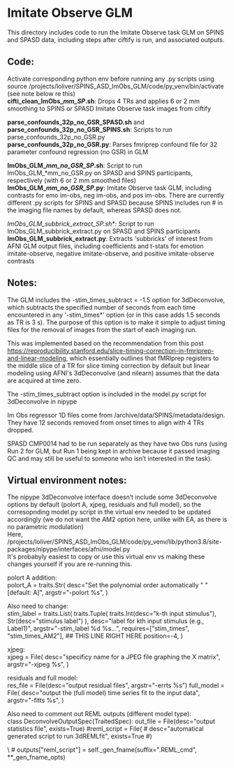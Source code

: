 # Imitate Observe GLM   

This directory includes code to run the Imitate Observe task GLM on SPINS and SPASD data, including steps after ciftify is run, and associated outputs.  

## Code:  
Activate corresponding python env before running any .py scripts using source /projects/loliver/SPINS_ASD_ImObs_GLM/code/py_venv/bin/activate (see note below re this)  
**cifti_clean_ImObs_*mm_SP*.sh**: Drops 4 TRs and applies 6 or 2 mm smoothing to SPINS or SPASD Imitate Observe task images from ciftify   

**parse_confounds_32p_no_GSR_SPASD.sh** and **parse_confounds_32p_no_GSR_SPINS.sh**: Scripts to run parse_confounds_32p_no_GSR.py  
**parse_confounds_32p_no_GSR.py**: Parses fmriprep confound file for 32 parameter confound regression (no GSR) in GLM  

**ImObs_GLM_*mm_no_GSR_SP*.sh**: Script to run ImObs_GLM_*mm_no_GSR.py on SPASD and SPINS participants, respectively (with 6 or 2 mm smoothed files)  
**ImObs_GLM_*mm_no_GSR_SP*.py**: Imitate Observe task GLM, including contrasts for emo im-obs, neg im-obs, and pos im-obs. There are currently different .py scripts for SPINS and SPASD because SPINS includes run # in the imaging file names by default, whereas SPASD does not.  

**ImObs_GLM_subbrick_extract_SP*.sh**: Script to run ImObs_GLM_subbrick_extract.py on SPASD and SPINS participants  
**ImObs_GLM_subbrick_extract.py**: Extracts 'subbricks' of interest from AFNI GLM output files, including coefficients and t-stats for emotion imitate-observe, negative imitate-observe, and positive imitate-observe contrasts  

## Notes:  
The GLM includes the -stim_times_subtract = -1.5 option for 3dDeconvolve, which subtracts the specified number of seconds from each time encountered in any '-stim_times*' option (or in this case adds 1.5 seconds as TR is 3 s).  The purpose of this option is to make it simple to adjust timing files for the removal of images from the start of each imaging run.  

This was implemented based on the recommendation from this post https://reproducibility.stanford.edu/slice-timing-correction-in-fmriprep-and-linear-modeling, which essentially outlines that fMRIprep registers to the middle slice of a TR for slice timing correction by default but linear modeling using AFNI's 3dDeconvolve (and nilearn) assumes that the data are acquired at time zero.  

The -stim_times_subtract option is included in the model.py script for 3dDeconvolve in nipype  


Im Obs regressor 1D files come from /archive/data/SPINS/metadata/design. They have 12 seconds removed from onset times to align with 4 TRs dropped.  

SPASD CMP0014 had to be run separately as they have two Obs runs (using Run 2 for GLM, but Run 1 being kept in archive because it passed imaging QC and may still be useful to someone who isn’t interested in the task).  


## Virtual environment notes:
The nipype 3dDeconvolve interface doesn’t include some 3dDeconvolve options by default (polort A, xjpeg, residuals and full model), so the corresopnding model.py script in the virtual env needed to be updated accordingly (we do not want the AM2 option here, unlike with EA, as there is no parametric modulation)  
Here, /projects/loliver/SPINS_ASD_ImObs_GLM/code/py_venv/lib/python3.8/site-packages/nipype/interfaces/afni/model.py  
It's probabyly easiest to copy or use this virtual env vs making these changes yourself if you are re-running this.  

polort A addition:  
polort_A = traits.Str(
        desc="Set the polynomial order automatically " "[default: A]",
        argstr="-polort %s",
    )  

Also need to change:  
stim_label = traits.List(
        traits.Tuple(
            traits.Int(desc="k-th input stimulus"), Str(desc="stimulus label")
        ),
        desc="label for kth input stimulus (e.g., Label1)",
        argstr="-stim_label %d %s...",
        requires=["stim_times", "stim_times_AM2"], ## THIS LINE RIGHT HERE
        position=-4,
    )  

xjpeg:  
xjpeg = File(
        desc="specificy name for a JPEG file graphing the X matrix",
        argstr="-xjpeg %s",
    )  

residuals and full model:  
res_file = File(desc="output residual files", argstr="-errts %s")
    full_model = File(
        desc="output the (full model) time series fit to the input data",
        argstr="-fitts %s",
    )  

Also need to comment out REML outputs (different model type):  
class DeconvolveOutputSpec(TraitedSpec):
    out_file = File(desc="output statistics file", exists=True)
    \#reml_script = File(
    \#    desc="automatical generated script to run 3dREMLfit", exists=True
    \#)

\ # outputs["reml_script"] = self._gen_fname(suffix=".REML_cmd", **_gen_fname_opts)  


